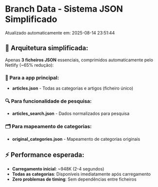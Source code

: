 # Branch Data - Sistema JSON Simplificado
Atualizado automaticamente em: 2025-08-14 23:51:44

## 🎯 Arquitetura simplificada:
Apenas **3 ficheiros JSON** essenciais, comprimidos automaticamente pelo Netlify (~65% redução):

### 📱 Para a app principal:
- **articles.json** - Todas as categorias e artigos (ficheiro único)

### 🔍 Para funcionalidade de pesquisa:
- **articles_search.json** - Dados normalizados para pesquisa

### 🗂️ Para mapeamento de categorias:
- **original_categories.json** - Mapeamento de categorias originais

## ⚡ Performance esperada:
- **Carregamento inicial**: ~948K (2-4 segundos)
- **Todas as categorias**: Disponíveis imediatamente após carregamento
- **Zero problemas de timing**: Sem dependências entre ficheiros
